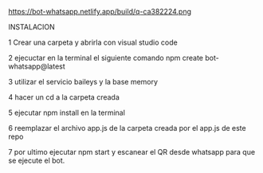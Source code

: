 https://bot-whatsapp.netlify.app/build/q-ca382224.png



INSTALACION 

1 Crear una carpeta y abrirla con visual studio code

2 ejecuctar en la terminal el siguiente comando npm create bot-whatsapp@latest 

3 utilizar el servicio baileys y la base memory

4 hacer un cd a la carpeta creada 

5 ejecutar npm install en la terminal 

6 reemplazar el archivo app.js de la carpeta creada por el app.js de este repo

7 por ultimo ejecutar npm start y escanear el QR desde whatsapp para que se ejecute el bot.

